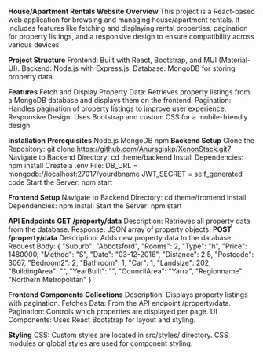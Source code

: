 **House/Apartment Rentals Website**
**Overview**
This project is a React-based web application for browsing and managing house/apartment rentals. It includes features like fetching and displaying rental properties, pagination for property listings, and a responsive design to ensure compatibility across various devices.

**Project Structure**
Frontend: Built with React, Bootstrap, and MUI (Material-UI).
Backend: Node.js with Express.js.
Database: MongoDB for storing property data.

**Features**
Fetch and Display Property Data: Retrieves property listings from a MongoDB database and displays them on the frontend.
Pagination: Handles pagination of property listings to improve user experience.
Responsive Design: Uses Bootstrap and custom CSS for a mobile-friendly design.

**Installation**
**Prerequisites**
Node.js
MongoDB
npm
**Backend Setup**
Clone the Repository: git clone https://github.com/Anuragiskp/XenonStack.git7
Navigate to Backend Directory: cd theme/backend
Install Dependencies: npm install
Create a .env File: DB_URL = mongodb://localhost:27017/yourdbname
                  JWT_SECRET = self_generated code
Start the Server: npm start

**Frontend Setup**
Navigate to Backend Directory: cd theme/frontend
Install Dependencies: npm install
Start the Server: npm start

**API Endpoints**
**GET /property/data**
  Description: Retrieves all property data from the database.
  Response: JSON array of property objects.
**POST /property/data**
  Description: Adds new property data to the database.
  Request Body:
  {
  "Suburb": "Abbotsford",
  "Rooms": 2,
  "Type": "h",
  "Price": 1480000,
  "Method": "S",
  "Date": "03-12-2016",
  "Distance": 2.5,
  "Postcode": 3067,
  "Bedroom2": 2,
  "Bathroom": 1,
  "Car": 1,
  "Landsize": 202,
  "BuildingArea": "",
  "YearBuilt": "",
  "CouncilArea": "Yarra",
  "Regionname": "Northern Metropolitan"
}


**Frontend Components**
**Collections**
Description: Displays property listings with pagination.
Fetches Data: From the API endpoint /property/data.
Pagination: Controls which properties are displayed per page.
UI Components: Uses React Bootstrap for layout and styling.

**Styling**
CSS: Custom styles are located in src/styles/ directory. CSS modules or global styles are used for component styling.
